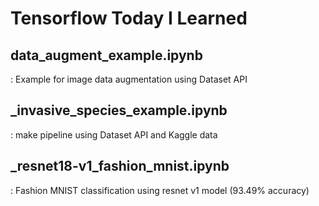 # Tensorflow Today I Learned
## data_augment_example.ipynb
: Example for image data augmentation using Dataset API

## _invasive_species_example.ipynb
: make pipeline using Dataset API and Kaggle data

## _resnet18-v1_fashion_mnist.ipynb
: Fashion MNIST classification using resnet v1 model (93.49% accuracy)

